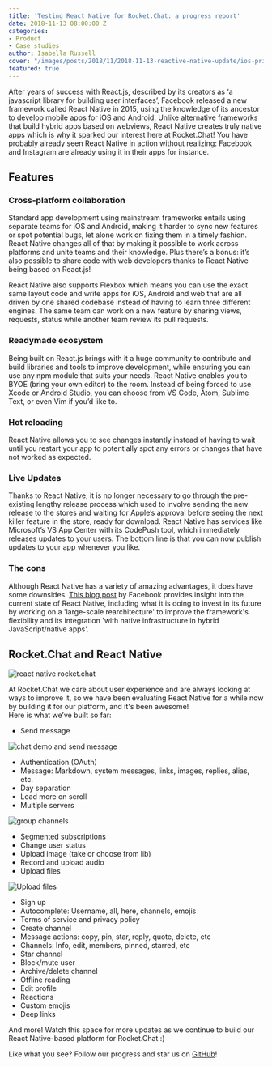 ```yaml
---
title: 'Testing React Native for Rocket.Chat: a progress report'
date: 2018-11-13 08:00:00 Z
categories:
- Product
- Case studies
author: Isabella Russell
cover: "/images/posts/2018/11/2018-11-13-reactive-native-update/ios-prints-RN.png"
featured: true
---
```


After years of success with React.js, described by its creators as ‘a javascript library for building  user interfaces’, Facebook released a new framework called React Native in 2015, using the knowledge of its ancestor to develop mobile apps for iOS and Android. Unlike alternative frameworks that build hybrid apps based on webviews, React Native creates truly native apps which is why it sparked our interest here at Rocket.Chat! You have probably already seen React Native in action without realizing: Facebook and Instagram are already using it in their apps for instance.

## Features

### Cross-platform collaboration

Standard app development using mainstream frameworks entails using separate teams for iOS and Android, making it harder to sync new features or spot potential bugs, let alone work on fixing them in a timely fashion. React Native changes all of that by making it possible to work across platforms and unite teams and their knowledge. Plus there’s a bonus: it’s also possible to share code with web developers thanks to React Native being based on React.js!

React Native also supports Flexbox which means you can use the exact same layout code and write apps for iOS, Android and web that are all driven by one shared codebase instead of having to learn three different engines. The same team can work on a new feature by sharing views, requests, status while another team review its pull requests.

### Readymade ecosystem

Being built on React.js brings with it a huge community to contribute and build libraries and tools to improve development, while ensuring you can use any npm module that suits your needs.
React Native enables you to BYOE (bring your own editor) to the room. Instead of being forced to use Xcode or Android Studio, you can choose from VS Code, Atom, Sublime Text, or even Vim if you’d like to.

### Hot reloading

React Native allows you to see changes instantly instead of having to wait until you restart your app to potentially spot any errors or changes that have not worked as expected.

### Live Updates

Thanks to React Native, it is no longer necessary to go through the pre-existing lengthy release process which used to involve sending the new release to the stores and waiting for Apple’s approval before seeing the next killer feature in the store, ready for download.
React Native has services like Microsoft’s VS App Center with its CodePush tool, which immediately releases updates to your users. The bottom line is that you can now publish updates to your app whenever you like.

### The cons

Although React Native has a variety of amazing advantages, it does have some downsides. [This blog post](https://facebook.github.io/react-native/blog/2018/06/14/state-of-react-native-2018) by Facebook provides insight into the current state of React Native, including what it is doing to invest in its future by working on a 'large-scale rearchitecture' to improve the framework's flexibility and its integration 'with native infrastructure in hybrid JavaScript/native apps'.

## Rocket.Chat and React Native

![react native rocket.chat](/images/posts/2018/11/2018-11-13-reactive-native-update/ios-RN-device-shots.png)

At Rocket.Chat we care about user experience and are always looking at ways to improve it, so we have been evaluating React Native for a while now by building it for our platform, and it's been awesome! <br/>Here is what we’ve built so far:

- Send message

![chat demo and send message](/images/posts/2018/11/2018-11-13-reactive-native-update/RN-chat-demo.gif)

- Authentication (OAuth)
- Message: Markdown, system messages, links, images, replies, alias, etc.
- Day separation
- Load more on scroll
- Multiple servers

![group channels](/images/posts/2018/11/2018-11-13-reactive-native-update/RN-order-chats.gif)

- Segmented subscriptions
- Change user status
- Upload image (take or choose from lib)
- Record and upload audio
- Upload files

![Upload files](/images/posts/2018/11/2018-11-13-reactive-native-update/RN-attachments-demo.gif)

- Sign up
- Autocomplete: Username, all, here, channels, emojis
- Terms of service and privacy policy
- Create channel
- Message actions: copy, pin, star, reply, quote, delete, etc
- Channels: Info, edit, members, pinned, starred, etc
- Star channel
- Block/mute user
- Archive/delete channel
- Offline reading
- Edit profile
- Reactions
- Custom emojis
- Deep links

And more! Watch this space for more updates as we continue to build our React Native-based platform for Rocket.Chat :)

Like what you see? Follow our progress and star us on [GitHub](https://github.com/RocketChat/Rocket.Chat.ReactNative)!
